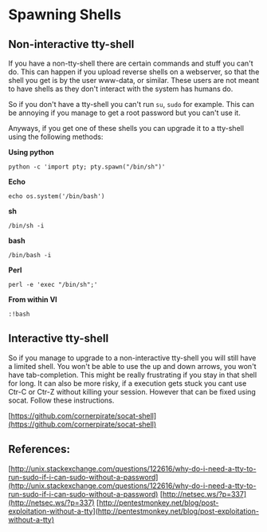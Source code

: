 # Spawning Shells

## Non-interactive tty-shell

If you have a non-tty-shell there are certain commands and stuff you can't do. This can happen if you upload reverse shells on a webserver, so that the shell you get is by the user www-data, or similar. These users are not meant to have shells as they don't interact with the system has humans do.

So if you don't have a tty-shell you can't run `su`, `sudo` for example. This can be annoying if you manage to get a root password but you can't use it.

Anyways, if you get one of these shells you can upgrade it to a tty-shell using the following methods:

**Using python**

```text
python -c 'import pty; pty.spawn("/bin/sh")'
```

**Echo**

```text
echo os.system('/bin/bash')
```

**sh**

```text
/bin/sh -i
```

**bash**

```text
/bin/bash -i
```

**Perl**

```text
perl -e 'exec "/bin/sh";'
```

**From within VI**

```text
:!bash
```

## Interactive tty-shell

So if you manage to upgrade to a non-interactive tty-shell you will still have a limited shell. You won't be able to use the up and down arrows, you won't have tab-completion. This might be really frustrating if you stay in that shell for long. It can also be more risky, if a execution gets stuck you cant use Ctr-C or Ctr-Z without killing your session. However that can be fixed using socat. Follow these instructions.

[https://github.com/cornerpirate/socat-shell](https://github.com/cornerpirate/socat-shell)

## References:

[http://unix.stackexchange.com/questions/122616/why-do-i-need-a-tty-to-run-sudo-if-i-can-sudo-without-a-password](http://unix.stackexchange.com/questions/122616/why-do-i-need-a-tty-to-run-sudo-if-i-can-sudo-without-a-password) [http://netsec.ws/?p=337](http://netsec.ws/?p=337) [http://pentestmonkey.net/blog/post-exploitation-without-a-tty](http://pentestmonkey.net/blog/post-exploitation-without-a-tty)


